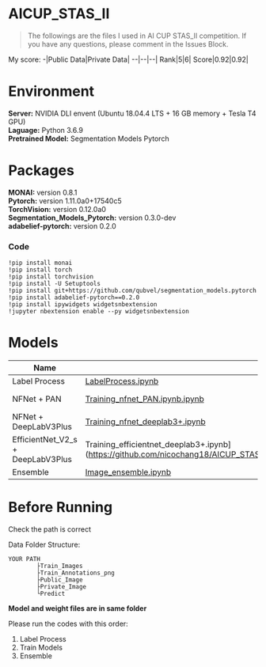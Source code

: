# AICUP_STAS_II
>The followings are the files I used in AI CUP STAS_II competition. If you have any questions, please comment in the Issues Block.

My score:
-|Public Data|Private Data|
--|--|--|
Rank|5|6|
Score|0.92|0.92|

# Environment
**Server:** NVIDIA DLI envent (Ubuntu 18.04.4 LTS + 16 GB memory + Tesla T4 GPU)  
**Laguage:** Python 3.6.9  
**Pretrained Model:** Segmentation Models Pytorch

# Packages
**MONAI:** version 0.8.1  
**Pytorch:** version 1.11.0a0+17540c5  
**TorchVision:** version 0.12.0a0  
**Segmentation_Models_Pytorch:** version 0.3.0-dev  
**adabelief-pytorch:** version 0.2.0  

### Code
```
!pip install monai
!pip install torch
!pip install torchvision
!pip install -U Setuptools
!pip install git+https://github.com/qubvel/segmentation_models.pytorch
!pip install adabelief-pytorch==0.2.0
!pip install ipywidgets widgetsnbextension
!jupyter nbextension enable --py widgetsnbextension
```

# Models
Name|Code File|Weight File|Result|
--|--|--|--|
Label Process|[LabelProcess.ipynb](https://github.com/nicochang18/AICUP_STAS_II/blob/9e0fdd11a78758a489932799ccf34c7ce162c49d/LabelProcess.ipynb)|-|
NFNet + PAN|[Training_nfnet_PAN.ipynb.ipynb](https://github.com/nicochang18/AICUP_STAS_II/blob/9e0fdd11a78758a489932799ccf34c7ce162c49d/Training_nfnet_PAN.ipynb)|[tf_efficientnetv2_m_in21ft1k.pth]()|[Result 1]()|
NFNet + DeepLabV3Plus|[Training_nfnet_deeplab3+.ipynb](https://github.com/nicochang18/AICUP_STAS_II/blob/9e0fdd11a78758a489932799ccf34c7ce162c49d/Training_nfnet_deeplab3+.ipynb)|[tu-eca_nfnet_l2_DeepLabV3Plus.pth]()|[Result 2]()|
EfficientNet_V2_s + DeepLabV3Plus|Training_efficientnet_deeplab3+.ipynb](https://github.com/nicochang18/AICUP_STAS_II/blob/9e0fdd11a78758a489932799ccf34c7ce162c49d/Training_efficientnet_deeplab3+.ipynb)|[tu-tf_efficientnet_b6_ns.pth]()|[Result 3]()
Ensemble|[Image_ensemble.ipynb]()|-|[Result]()|

# Before Running
Check the path is correct 

Data Folder Structure:  
```
YOUR PATH  
        ├Train_Images  
        ├Train_Annotations_png  
        ├Public_Image  
        ├Private_Image  
        └Predict  
```
**Model and weight files are in same folder**  

Please run the codes with this order:
1. Label Process
2. Train Models
3. Ensemble
